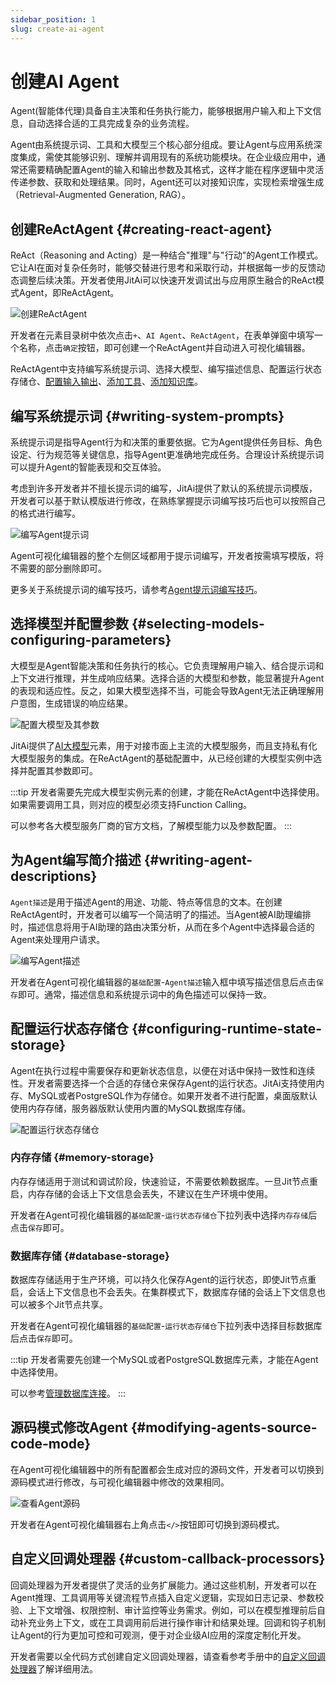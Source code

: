 ```yaml
---
sidebar_position: 1
slug: create-ai-agent
---
```


# 创建AI Agent
Agent(智能体代理)具备自主决策和任务执行能力，能够根据用户输入和上下文信息，自动选择合适的工具完成复杂的业务流程。

Agent由系统提示词、工具和大模型三个核心部分组成。要让Agent与应用系统深度集成，需使其能够识别、理解并调用现有的系统功能模块。在企业级应用中，通常还需要精确配置Agent的输入和输出参数及其格式，这样才能在程序逻辑中灵活传递参数、获取和处理结果。同时，Agent还可以对接知识库，实现检索增强生成（Retrieval-Augmented Generation, RAG）。

## 创建ReActAgent {#creating-react-agent}
ReAct（Reasoning and Acting）是一种结合"推理"与"行动"的Agent工作模式。它让AI在面对复杂任务时，能够交替进行思考和采取行动，并根据每一步的反馈动态调整后续决策。开发者使用JitAi可以快速开发调试出与应用原生融合的ReAct模式Agent，即ReActAgent。

![创建ReActAgent](./img/agent/create-react-agent.gif)

开发者在元素目录树中依次点击`+`、`AI Agent`、`ReActAgent`，在表单弹窗中填写一个名称，点击`确定`按钮，即可创建一个ReActAgent并自动进入可视化编辑器。

ReActAgent中支持编写系统提示词、选择大模型、编写描述信息、配置运行状态存储仓、[配置输入输出](./agent-input-output)、[添加工具](./agent-tools)、[添加知识库](./agent-knowledge-base)。

## 编写系统提示词 {#writing-system-prompts}
系统提示词是指导Agent行为和决策的重要依据。它为Agent提供任务目标、角色设定、行为规范等关键信息，指导Agent更准确地完成任务。合理设计系统提示词可以提升Agent的智能表现和交互体验。

考虑到许多开发者并不擅长提示词的编写，JitAi提供了默认的系统提示词模版，开发者可以基于默认模版进行修改，在熟练掌握提示词编写技巧后也可以按照自己的格式进行编写。

![编写Agent提示词](./img/agent/write-agent-prompts.png)

Agent可视化编辑器的整个左侧区域都用于提示词编写，开发者按需填写模版，将不需要的部分删除即可。

更多关于系统提示词的编写技巧，请参考[Agent提示词编写技巧](../advanced-guide/agent-prompt-writing-techniques)。

## 选择模型并配置参数 {#selecting-models-configuring-parameters}
大模型是Agent智能决策和任务执行的核心。它负责理解用户输入、结合提示词和上下文进行推理，并生成响应结果。选择合适的大模型和参数，能显著提升Agent的表现和适应性。反之，如果大模型选择不当，可能会导致Agent无法正确理解用户意图，生成错误的响应结果。

![配置大模型及其参数](./img/agent/configure-large-model-and-parameters.gif)

JitAi提供了[AI大模型](../ai-llm/create-ai-llm)元素，用于对接市面上主流的大模型服务，而且支持私有化大模型服务的集成。在ReActAgent的基础配置中，从已经创建的大模型实例中选择并配置其参数即可。

:::tip
开发者需要先完成大模型实例元素的创建，才能在ReActAgent中选择使用。如果需要调用工具，则对应的模型必须支持Function Calling。

可以参考各大模型服务厂商的官方文档，了解模型能力以及参数配置。
:::

## 为Agent编写简介描述 {#writing-agent-descriptions}
`Agent描述`是用于描述Agent的用途、功能、特点等信息的文本。在创建ReActAgent时，开发者可以编写一个简洁明了的描述。当Agent被AI助理编排时，描述信息将用于AI助理的路由决策分析，从而在多个Agent中选择最合适的Agent来处理用户请求。

![编写Agent描述](./img/agent/write-agent-description.png)

开发者在Agent可视化编辑器的`基础配置`-`Agent描述`输入框中填写描述信息后点击`保存`即可。通常，描述信息和系统提示词中的角色描述可以保持一致。

## 配置运行状态存储仓 {#configuring-runtime-state-storage}
Agent在执行过程中需要保存和更新状态信息，以便在对话中保持一致性和连续性。开发者需要选择一个合适的存储仓来保存Agent的运行状态。JitAi支持使用内存、MySQL或者PostgreSQL作为存储仓。如果开发者不进行配置，桌面版默认使用内存存储，服务器版默认使用内置的MySQL数据库存储。

![配置运行状态存储仓](./img/agent/configure-runtime-state-storage.gif)

### 内存存储 {#memory-storage}
内存存储适用于测试和调试阶段，快速验证，不需要依赖数据库。一旦Jit节点重启，内存存储的会话上下文信息会丢失，不建议在生产环境中使用。

开发者在Agent可视化编辑器的`基础配置`-`运行状态存储仓`下拉列表中选择`内存存储`后点击`保存`即可。

### 数据库存储 {#database-storage}
数据库存储适用于生产环境，可以持久化保存Agent的运行状态，即使Jit节点重启，会话上下文信息也不会丢失。在集群模式下，数据库存储的会话上下文信息也可以被多个Jit节点共享。

开发者在Agent可视化编辑器的`基础配置`-`运行状态存储仓`下拉列表中选择目标数据库后点击`保存`即可。

:::tip
开发者需要先创建一个MySQL或者PostgreSQL数据库元素，才能在Agent中选择使用。

可以参考[管理数据库连接](../data-modeling/manage-database-connections)。
:::

## 源码模式修改Agent {#modifying-agents-source-code-mode}
在Agent可视化编辑器中的所有配置都会生成对应的源码文件，开发者可以切换到源码模式进行修改，与可视化编辑器中修改的效果相同。

![查看Agent源码](./img/agent/view-agent-source-code.gif)

开发者在Agent可视化编辑器右上角点击`</>`按钮即可切换到源码模式。

## 自定义回调处理器 {#custom-callback-processors}
回调处理器为开发者提供了灵活的业务扩展能力。通过这些机制，开发者可以在Agent推理、工具调用等关键流程节点插入自定义逻辑，实现如日志记录、参数校验、上下文增强、权限控制、审计监控等业务需求。例如，可以在模型推理前后自动补充业务上下文，或在工具调用前后进行操作审计和结果处理。回调和钩子机制让Agent的行为更加可控和可观测，便于对企业级AI应用的深度定制化开发。

开发者需要以全代码方式创建自定义回调处理器，请查看参考手册中的[自定义回调处理器](../../reference/framework/JitAi/AIAgent#custom-callback-handlers)了解详细用法。


